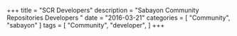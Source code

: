 +++
title = "SCR Developers"
description = "Sabayon Community Repositories Developers "
date = "2016-03-21"
categories = [ "Community", "sabayon" ]
tags = [
    "Community",
    "developer",
]
+++
